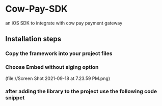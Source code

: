 # Cow-Pay-SDK
an iOS SDK to integrate with cow pay payment gateway
## Installation steps 
### Copy the framework into your project files 
### Choose Embed without siging option 
(file://Screen Shot 2021-09-18 at 7.23.59 PM.png)
### after adding the library to the project use the following code snippet 
